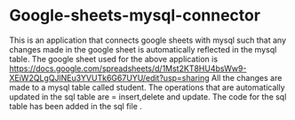 # Google-sheets-mysql-connector

This is an application that connects google sheets with mysql such that any changes made in the google sheet is automatically reflected in the mysql table.
The google sheet used for the above application is https://docs.google.com/spreadsheets/d/1Mst2KT8HU4bsWw9-XEiW2QLgQJlNEu3YVUTk6G67UYU/edit?usp=sharing
All the changes are made to a mysql table  called student. 
The operations that are automatically updated in the sql table are  = insert,delete and update.
The code for the sql table has been added in the sql file . 